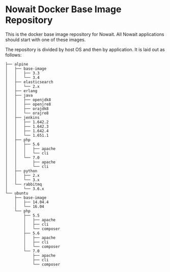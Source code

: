 # Nowait Docker Base Image Repository


This is the docker base image repository for Nowait.  All Nowait
applications should start with one of these images.


The repository is divided by host OS and then by application.
It is laid out as follows:

```
├── alpine
│   ├── base-image
│   │   ├── 3.3
│   │   └── 3.4
│   ├── elasticsearch
│   │   └── 2.x
│   ├── erlang
│   ├── java
│   │   ├── openjdk8
│   │   ├── openjre8
│   │   ├── orajdk8
│   │   └── orajre8
│   ├── jenkins
│   │   ├── 1.642.2
│   │   ├── 1.642.3
│   │   ├── 1.642.4
│   │   └── 1.651.1
│   ├── php
│   │   ├── 5.6
│   │   │   ├── apache
│   │   │   └── cli
│   │   └── 7.0
│   │       ├── apache
│   │       └── cli
│   ├── python
│   │   ├── 2.x
│   │   └── 3.x
│   └── rabbitmq
│       └── 3.6.x
└── ubuntu
    ├── base-image
    │   ├── 14.04.4
    │   └── 16.04
    └── php
        ├── 5.5
        │   ├── apache
        │   ├── cli
        │   └── composer
        ├── 5.6
        │   ├── apache
        │   ├── cli
        │   └── composer
        └── 7.0
            ├── apache
            ├── cli
            └── composer
```
